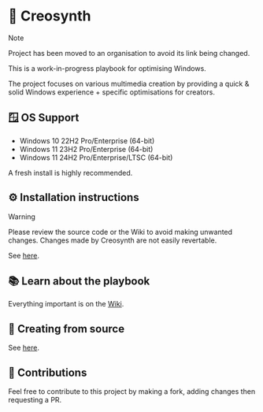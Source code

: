 # 🤖 Creosynth
> [!NOTE]  
> Project has been moved to an organisation to avoid its link being changed.

This is a work-in-progress playbook for optimising Windows. 

The project focuses on various multimedia creation by providing a quick & solid Windows experience + specific optimisations for creators.

## 🪟 OS Support
- Windows 10 22H2 Pro/Enterprise (64-bit)
- Windows 11 23H2 Pro/Enterprise (64-bit)
- Windows 11 24H2 Pro/Enterprise/LTSC (64-bit)

A fresh install is highly recommended.

## ⚙️ Installation instructions
> [!WARNING]  
> Please review the source code or the Wiki to avoid making unwanted changes. Changes made by Creosynth are not easily revertable.

See [here](https://github.com/mewostick/Creosynth/wiki/Playbook-installation).

## 📚 Learn about the playbook
Everything important is on the [Wiki](https://github.com/mewostick/Creosynth/wiki).

## 👀 Creating from source
See [here](https://github.com/mewostick/Creosynth/tree/main/playbook).

## 🔨 Contributions
Feel free to contribute to this project by making a fork, adding changes then requesting a PR.
